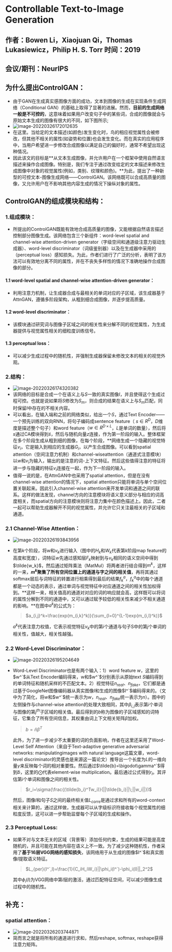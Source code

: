 # Controllable Text-to-Image Generation

## 作者：Bowen Li，Xiaojuan Qi，Thomas Lukasiewicz，Philip H. S. Torr 时间：2019

## 会议/期刊：NeurIPS

## 为什么提出ControlGAN：

* 由于GAN在生成真实感图像方面的成功，文本到图像的生成在实现条件生成网络（Conditional GAN）的基础上取得了显著的进展。然而，**目前的生成网络一般是不可控的**，这意味着如果用户改变句子中的某些词，合成的图像就会与原始文本生成的图像有很大的不同，如下图所示;
* ![image-20220326172012635](./Controllable%20Text-to-Image%20Generation_img/image-20220326172012635.png)
* 在这里。当给定的文本描述(如颜色)发生变化时，鸟的相应视觉属性会被修改，但其他不相关的属性(如姿势和位置)也会发生变化。而在真实的应用程序中，当用户希望进一步修改合成图像以满足自己的偏好时，通常不希望出现这种情况。
* 因此该文的目标是**从文本生成图像，并允许用户在一个框架中使用自然语言描述来操作合成图像。特别是，我们专注于通过改变给定的文本描述来修改生成图像中对象的视觉属性(例如，类别、纹理和颜色)。**为此，提出了一种新型的可控文本-图像生成网络——ControlGAN。该网络既可以合成高质量的图像，又允许用户在不影响其他内容生成的情况下操纵对象的属性。

## ControlGAN的组成模块和结构：

### 1.组成模块：

* 所提出的ControlGAN既能有效地合成高质量的图像，又能根据自然语言描述控制部分图像生成。该网络包含三个新组件：word-level spatial and channel-wise attention-driven generator（字级空间和通道级注意力驱动生成器）、word-level discriminator（词级鉴别器）以及在生成器中采用的（perceptual loss）感知损失。为此，作者们进行了广泛的分析，表明了该方法可以有效地分离不同的属性，并在不丧失多样性的情况下准确地操作合成图像的部分。

#### 1.1 word-level spatial and channel-wise attention-driven generator：

* 利用注意力机制，让生成器合成与最相关的单词对应的子区域，该生成器基于AttnGAN，遵循多阶段架构，从粗到细合成图像，并逐步提高质量。

#### 1.2 word-level discriminator：

* 该模块通过研究词与图像子区域之间的相关性来分解不同的视觉属性，为生成器提供与视觉属性相关的细粒度训练信号。

#### 1.3 perceptual loss：

* 可以减少生成过程中的随机性，并强制生成器保留未修改文本的相关的视觉外观。

### 2.结构：

* ![image-20220326174320382](./Controllable%20Text-to-Image%20Generation_img/image-20220326174320382.png)
* 该网络的目标是合成一个在语义上与$S$一致的真实图像$I$，并且使得这个生成过程可控。也就是说如果将$S$修改为$S_m$，则合成的结果在语义上与$S_m$匹配，同时保留$I$中存在的不相关内容。
* 可以看出，在输入端和之前的网络类似，给出一个$S$，通过Text Encoder——一个预先训练的双向RNN，将句子编码成sentence feature（ $s \in R^D$，$D$维度是描述整个句子）和word feature（$w \in R^{D \times L}$，$L$是单词的数量），然后将$s$通过CA模块得到$\tilde{s}$，然后与随机向量$z$连接，作为第一阶段的输入。整体框架在多个阶段生成从粗到细的图像，在每个阶段，**网络生成一个隐藏的视觉特征$v_i$，它是输入到相应的生成器$G_i$，以产生合成图像。可以看到spatial attention（空间注意力机制）和channel-wiseattention（通道式注意模块）以$w$和$v_i$为输入，输出的是注意的词-上下文特征。然后这些值得注意的特征将进一步与隐藏的特征$v_i$连接在一起，作为下一阶段的输入。
* 值得一说的是，在AttnGAN中也采用了spatial attention，但是在没有channel-wise attention的情况下，spatial attention只能将单词与单个空间位置关联起来。因此引入channel-wise attention来开发单词和通道之间的联系。这样的做法发现，channel方向的注意模块将语义意义部分与相应的词高度相关，而spatial方向的注意模块则将注意力集中在颜色描述上。因此，二者一起可以帮助生成器解开不同的视觉属性，并允许它只关注最相关的子区域和通道。

### 2.1 Channel-Wise Attention：

* ![image-20220326193843956](./Controllable%20Text-to-Image%20Generation_img/image-20220326193843956.png)

* 在第$k$个阶段，将$w$和$v_k$进行输入（图中的$H_k$和$W_k$代表第$k$阶段map feature的高度和宽度），词特征$w$先通过感知层$F_k$映射到与$v_k$相同的语义空间中得到$\tilde{w_k}$，然后通过矩阵乘法（MatMul）将两者进行结合得到$m^k$，这样的一来，**$m^k$聚集了所有空间位置上的通道与字之间的相关值**，再将其通过softmax层后与词特征的转置进行相乘得到最后的结果$f_k^a$，$f_k^a$中的每个通道都是一个动态的表示，通过单词与视觉特征中对应通道之间的相关性加权得到。**这样一来，相关值高的通道对对应的词的响应就会高，这样既可以将词的属性分解到不同的通道中，又可以通过赋予较低的相关性来减少不相关通道的影响。**在图中$a^k$的公式为：

  > $a_{i,j}^k=\frac{exp(m_{i,k}^k)}{\sum_{l=0}^{L-1}exp(m_{i,l}^k)}$

  $a^k$代表注意力权值，它表示视觉特征$v_k$中的第$i$个通道与句子S中的第$j$个单词的相关性，值越大，相关性越强。

### 2.2 Word-Level Discriminator：

* ![image-20220326195204649](./Controllable%20Text-to-Image%20Generation_img/image-20220326195204649.png)

* Word-Level Discriminator也是有两个输入：1）word feature $w$，这里的$w^`$从Text Encoder编码得来，$w$和$w^`$分别表示从原始text $S$编码得到的单词特征和随机采样的不匹配文本。2）视觉特征$n_{real}$、$n_{fake}$，它们都是通过基于GoogleNet图像编码器从真实图像$I$和生成的图像$I^`$编码得来的。（文中为了简化，将$w$和$w^`$统一表示为$w$，$n_{real}$、$n_{fake}$统一表示为$n$）。图中的左侧操作与channel-wise attention的处理大致相同，其中$\beta_{i,j}$表示第$i$个单词与图像的第$j^{th}$子区域的相关值。最后得到的$b$称为图像的子区域感知的词特征，它集合了所有空间信息，其权重由词上下文相关矩阵$\beta$加权。

  > $b=\tilde{n}\beta^T$

  此外，为了进一步减少不太重要的词的负面影响，作者在这里还采用了Word-Level Self Attention（来自于Text-adaptive generative adversarial networks: manipulatingimages with natural language这篇文章，word-level discriminator的灵感也是来源这一篇论文）推导出一个长度为$L$的一维向量$\gamma$来反映每个词的相对重要性。然后通过$\tilde{b}=\bigodot\gamma^`$得到$\tilde{b}$，这里的${\bigodot}$代表element-wise multiplication。最后通过公式得到$r_i$。其评估第$i$个单词和图像之间的相关性。

  > $r_i=\sigma(\frac{(\tilde{b_i}^Tw_i)}{||\tilde{b_i}||\;||w_i||})$

  然后，图像$I$和句子$S$之间的最终相关值$L_{corre}$是通过求和所有的word-context相关来计算的，通过这样做，生成器可以从字级标识符接收每个视觉属性的细粒度反馈，这可以进一步帮助监督每个子区域的生成和操作。

### 2.3 Perceptual Loss:

* 如果不对与文本无关的区域（背景等）添加任何约束，生成的结果可能是高度随机的，并且可能在其他内容在语义上不一致。为了减少这种随机性，作者采用了**基于16层VGG网络的感知损失**，该网络用于从生成的图像$I^`$和真实图像$I$提取语义特征。

  > $L_{per}(I^`,I)=\frac{1}{C_iH_iW_i}||\phi_i(I^`)-\phi_i(I)||_2^2$

  其中$\phi_i(I)$为VGG网络中第$I$层的激活，通过匹配特征空间，可以减少图像生成过程中的随机性。

## 补充：

### spatial attention：

* ![image-20220326203744871](./Controllable%20Text-to-Image%20Generation_img/image-20220326203744871.png)
* 简而言之就是将所有的通道进行求和，然后reshape, softmax, reshape获得注意力矩阵。



